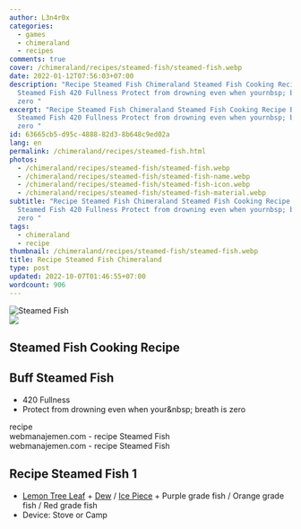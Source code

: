 ```yaml
---
author: L3n4r0x
categories:
  - games
  - chimeraland
  - recipes
comments: true
cover: /chimeraland/recipes/steamed-fish/steamed-fish.webp
date: 2022-01-12T07:56:03+07:00
description: "Recipe Steamed Fish Chimeraland Steamed Fish Cooking Recipe Buff
  Steamed Fish 420 Fullness Protect from drowning even when yournbsp; breath is
  zero "
excerpt: "Recipe Steamed Fish Chimeraland Steamed Fish Cooking Recipe Buff
  Steamed Fish 420 Fullness Protect from drowning even when yournbsp; breath is
  zero "
id: 63665cb5-d95c-4888-82d3-8b648c9ed02a
lang: en
permalink: /chimeraland/recipes/steamed-fish.html
photos:
  - /chimeraland/recipes/steamed-fish/steamed-fish.webp
  - /chimeraland/recipes/steamed-fish/steamed-fish-name.webp
  - /chimeraland/recipes/steamed-fish/steamed-fish-icon.webp
  - /chimeraland/recipes/steamed-fish/steamed-fish-material.webp
subtitle: "Recipe Steamed Fish Chimeraland Steamed Fish Cooking Recipe Buff
  Steamed Fish 420 Fullness Protect from drowning even when yournbsp; breath is
  zero "
tags:
  - chimeraland
  - recipe
thumbnail: /chimeraland/recipes/steamed-fish/steamed-fish.webp
title: Recipe Steamed Fish Chimeraland
type: post
updated: 2022-10-07T01:46:55+07:00
wordcount: 906
---
```


<link
  rel="stylesheet"
  href="https://rawcdn.githack.com/dimaslanjaka/Web-Manajemen/870a349/css/bootstrap-5-3-0-alpha3-wrapper.css"
/>
<section id="bootstrap-wrapper">
  <div data-bs-theme="dark">
    <div class="card mb-2">
      <div class="card-body">
        <div class="row g-0">
          <div class="col-sm-4 position-relative mb-2">
            <img
              src="https://www.webmanajemen.com/chimeraland/recipes/steamed-fish/steamed-fish-material.webp"
              class="card-img fit-cover w-100 h-100"
              alt="Steamed Fish"
              data-fancybox="true"
            />
          </div>
          <div class="col-sm-8 mb-2">
            <div class="card-body">
              <div class="d-flex flex-row align-items-center mb-3">
                <img
                  class="d-inline-block me-2"
                  src="https://www.webmanajemen.com/chimeraland/recipes/steamed-fish/steamed-fish-icon.webp"
                  width="auto"
                  height="auto"
                  style="vertical-align: middle"
                />
                <h2 class="fs-5">Steamed Fish Cooking Recipe</h2>
              </div>
              <h2 class="card-title fs-5">Buff Steamed Fish</h2>
              <div class="card-text">
                <ul>
                  <li>420 Fullness</li>
                  <li>
                    Protect from drowning even when your&amp;nbsp; breath is
                    zero
                  </li>
                </ul>
              </div>
              <span class="badge rounded-pill">recipe</span>
            </div>
            <div class="card-footer text-end text-muted mt-auto">
              webmanajemen.com - recipe Steamed Fish
            </div>
          </div>
        </div>
      </div>
      <div class="card-footer text-end text-muted">
        webmanajemen.com - recipe Steamed Fish
      </div>
    </div>
    <div class="row mb-2">
      <div class="col-12 col-lg-6 recipe-item mb-2">
        <div class="card">
          <div class="card-body">
            <h2 class="card-title fs-5">Recipe Steamed Fish 1</h2>
            <div class="card-text">
              <ul>
                <li>
                  <a
                    class="text-decoration-none text-primary"
                    href="/chimeraland/materials/lemon-tree-leaf.html"
                    >Lemon Tree Leaf</a
                  ><span> + </span
                  ><a
                    class="text-decoration-none text-primary"
                    href="/chimeraland/materials/dew.html"
                    >Dew</a
                  ><span> / </span
                  ><a
                    class="text-decoration-none text-primary"
                    href="/chimeraland/materials/ice-piece.html"
                    >Ice Piece</a
                  ><span> + </span>Purple grade fish<span> / </span>Orange grade
                  fish<span> / </span>Red grade fish
                </li>
                <li>Device: Stove or Camp</li>
              </ul>
            </div>
          </div>
        </div>
      </div>
    </div>
  </div>
</section>